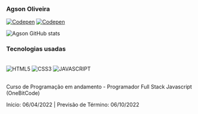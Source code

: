 ### Agson Oliveira 

[![Codepen](https://img.shields.io/badge/LinkedIn-0077B5?style=for-the-badge&logo=linkedin&logoColor=white)](https://www.linkedin.com/in/agson-oliveira-38b059229)
[![Codepen](https://img.shields.io/badge/Codepen-000000?style=for-the-badge&logo=codepen&logoColor=white)](https://codepen.io/agsonolv)

![Agson GitHub stats](https://github-readme-stats.vercel.app/api?username=agsonolv&show_icons=true&theme=dark)

### Tecnologias usadas

<div style="display: inline_block"><br/>
  <img align="center" alt="HTML5" src="https://img.shields.io/badge/HTML5-E34F26?style=for-the-badge&logo=html5&logoColor=white"/>
  <img align="center" alt="CSS3" src="https://img.shields.io/badge/CSS3-1572B6?style=for-the-badge&logo=css3&logoColor=white"/>
  <img align="center" alt="JAVASCRIPT" src="https://img.shields.io/badge/JavaScript-323330?style=for-the-badge&logo=javascript&logoColor=F7DF1E"/>
</div><br/>

Curso de Programação em andamento - Programador Full Stack Javascript (OneBitCode)

Início: 06/04/2022 | Previsão de Término: 06/10/2022
